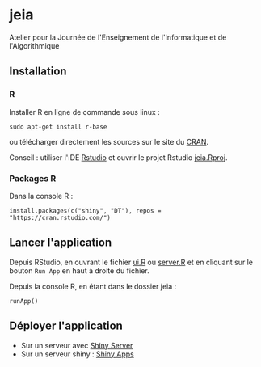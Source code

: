 # jeia
Atelier pour la Journée de l'Enseignement de l'Informatique et de l'Algorithmique


## Installation

### R
Installer R en ligne de commande sous linux :
```
sudo apt-get install r-base
```
ou télécharger directement les sources sur le site du [CRAN](https://cran.r-project.org/).

Conseil : utiliser l'IDE [Rstudio](https://www.rstudio.com/products/rstudio/#Desktop) et ouvrir le projet Rstudio [jeia.Rproj](jeia.Rproj).


### Packages R

Dans la console R :
```
install.packages(c("shiny", "DT"), repos = "https://cran.rstudio.com/")
```

## Lancer l'application

Depuis RStudio, en ouvrant le fichier [ui.R](ui.R) ou [server.R](server.R) et en cliquant sur le bouton `Run App` en haut à droite du fichier.

Depuis la console R, en étant dans le dossier jeia :
```
runApp()
```

## Déployer l'application

* Sur un serveur avec [Shiny Server](https://www.rstudio.com/products/shiny/shiny-server/)
* Sur un serveur shiny : [Shiny Apps](http://www.shinyapps.io)

